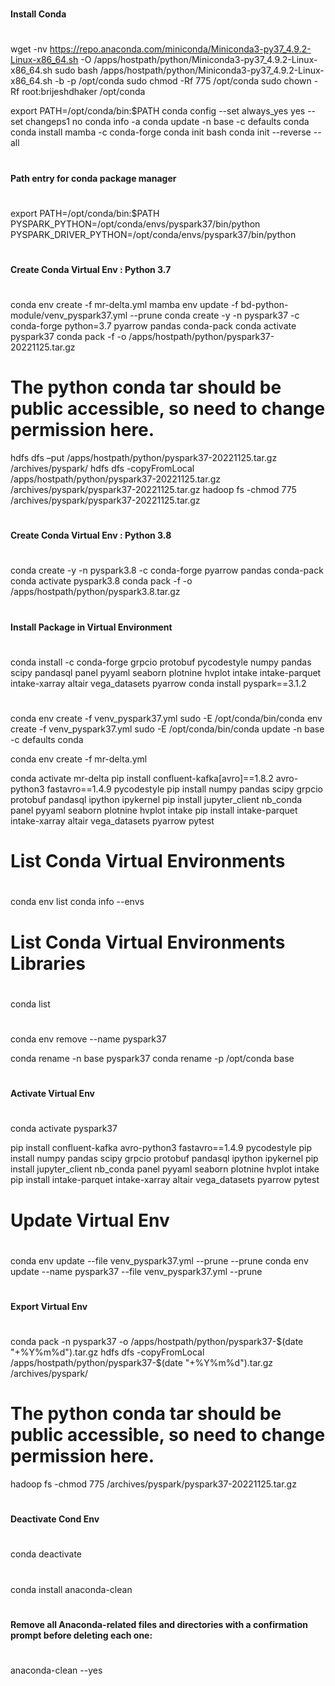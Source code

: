 
#
#### Install Conda
#

wget -nv https://repo.anaconda.com/miniconda/Miniconda3-py37_4.9.2-Linux-x86_64.sh -O /apps/hostpath/python/Miniconda3-py37_4.9.2-Linux-x86_64.sh
sudo bash /apps/hostpath/python/Miniconda3-py37_4.9.2-Linux-x86_64.sh -b -p /opt/conda
sudo chmod -Rf 775 /opt/conda
sudo chown -Rf root:brijeshdhaker /opt/conda

export PATH=/opt/conda/bin:$PATH
conda config --set always_yes yes --set changeps1 no
conda info -a
conda update -n base -c defaults conda
conda install mamba -c conda-forge
conda init bash
conda init --reverse --all
#
#### Path entry for conda package manager
#

export PATH=/opt/conda/bin:$PATH
PYSPARK_PYTHON=/opt/conda/envs/pyspark37/bin/python
PYSPARK_DRIVER_PYTHON=/opt/conda/envs/pyspark37/bin/python

#
#### Create Conda Virtual Env : Python 3.7
#
conda env create -f mr-delta.yml
mamba env update -f bd-python-module/venv_pyspark37.yml --prune
conda create -y -n pyspark37 -c conda-forge python=3.7 pyarrow pandas conda-pack
conda activate pyspark37
conda pack -f -o /apps/hostpath/python/pyspark37-20221125.tar.gz

# The python conda tar should be public accessible, so need to change permission here.
hdfs dfs –put /apps/hostpath/python/pyspark37-20221125.tar.gz /archives/pyspark/
hdfs dfs -copyFromLocal /apps/hostpath/python/pyspark37-20221125.tar.gz /archives/pyspark/pyspark37-20221125.tar.gz
hadoop fs -chmod 775 /archives/pyspark/pyspark37-20221125.tar.gz

#
#### Create Conda Virtual Env : Python 3.8
#
conda create -y -n pyspark3.8 -c conda-forge pyarrow pandas conda-pack
conda activate pyspark3.8
conda pack -f -o /apps/hostpath/python/pyspark3.8.tar.gz

#
#### Install Package in Virtual Environment
#

conda install -c conda-forge grpcio protobuf pycodestyle numpy pandas scipy pandasql panel pyyaml seaborn plotnine hvplot intake intake-parquet intake-xarray altair vega_datasets pyarrow
conda install pyspark==3.1.2

#
####  
# 
conda env create -f venv_pyspark37.yml
sudo -E /opt/conda/bin/conda env create -f venv_pyspark37.yml
sudo -E /opt/conda/bin/conda update -n base -c defaults conda

conda env create -f mr-delta.yml

conda activate mr-delta
pip install confluent-kafka[avro]==1.8.2 avro-python3 fastavro==1.4.9 pycodestyle
pip install numpy pandas scipy grpcio protobuf pandasql ipython ipykernel
pip install jupyter_client nb_conda panel pyyaml seaborn plotnine hvplot intake
pip install intake-parquet intake-xarray altair vega_datasets pyarrow pytest

#
# List Conda Virtual Environments
#
conda env list
conda info --envs

#
# List Conda Virtual Environments Libraries
#
conda list

#
#
#
conda env remove --name pyspark37

conda rename -n base  pyspark37
conda rename -p /opt/conda base
#
#### Activate Virtual Env
#
conda activate pyspark37

pip install confluent-kafka avro-python3 fastavro==1.4.9 pycodestyle
pip install numpy pandas scipy grpcio protobuf pandasql ipython ipykernel
pip install jupyter_client nb_conda panel pyyaml seaborn plotnine hvplot intake
pip install intake-parquet intake-xarray altair vega_datasets pyarrow pytest

#
# Update Virtual Env
#
conda env update --file venv_pyspark37.yml --prune --prune
conda env update --name pyspark37 --file venv_pyspark37.yml --prune

#
#### Export Virtual Env
#
conda pack -n pyspark37 -o /apps/hostpath/python/pyspark37-$(date "+%Y%m%d").tar.gz
hdfs dfs -copyFromLocal /apps/hostpath/python/pyspark37-$(date "+%Y%m%d").tar.gz /archives/pyspark/
# The python conda tar should be public accessible, so need to change permission here.
hadoop fs -chmod 775 /archives/pyspark/pyspark37-20221125.tar.gz

#
#### Deactivate Cond Env
#

conda deactivate

#
#### 
#
conda install anaconda-clean

#
#### Remove all Anaconda-related files and directories with a confirmation prompt before deleting each one:
#
anaconda-clean --yes